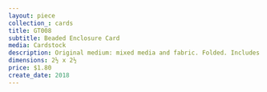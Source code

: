 ```yaml
---
layout: piece
collection_: cards
title: GT008
subtitle: Beaded Enclosure Card
media: Cardstock
description: Original medium: mixed media and fabric. Folded. Includes envelope.
dimensions: 2½ x 2½
price: $1.80
create_date: 2018
---
```

